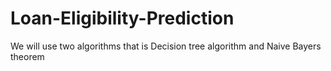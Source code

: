 # Loan-Eligibility-Prediction
We will use two algorithms that is Decision tree algorithm and Naive Bayers theorem
